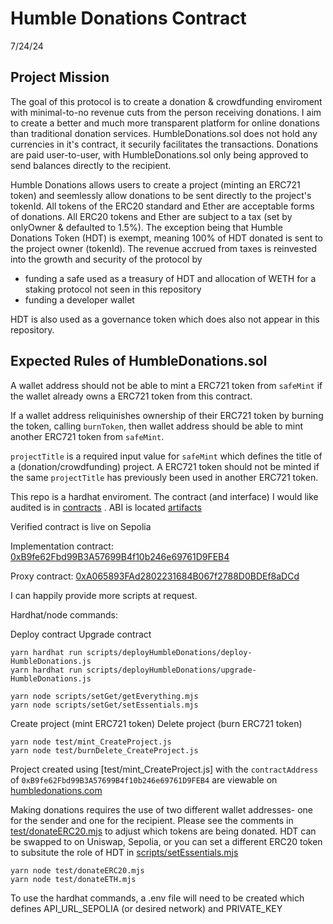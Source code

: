 # Humble Donations Contract

7/24/24

## Project Mission

The goal of this protocol is to create a donation & crowdfunding enviroment with minimal-to-no revenue cuts from the person receiving donations. I aim to create a better and much more transparent platform for online donations than traditional donation services. HumbleDonations.sol does not hold any currencies in it's contract, it securily facilitates the transactions. Donations are paid user-to-user, with HumbleDonations.sol only being approved to send balances directly to the recipient.

Humble Donations allows users to create a project (minting an ERC721 token) and seemlessly allow donations to be sent directly to the project's tokenId. All tokens of the ERC20 standard and Ether are acceptable forms of donations. All ERC20 tokens and Ether are subject to a tax (set by onlyOwner & defaulted to 1.5%). The exception being that Humble Donations Token (HDT) is exempt, meaning 100% of HDT donated is sent to the project owner (tokenId). The revenue accrued from taxes is reinvested into the growth and security of the protocol by

- funding a safe used as a treasury of HDT and allocation of WETH for a staking protocol not seen in this repository
- funding a developer wallet

HDT is also used as a governance token which does also not appear in this repository.

## Expected Rules of HumbleDonations.sol

A wallet address should not be able to mint a ERC721 token from `safeMint` if the wallet already owns a ERC721 token from this contract.

If a wallet address reliquinishes ownership of their ERC721 token by burning the token, calling `burnToken`, then wallet address should be able to mint another ERC721 token from `safeMint`.

`projectTitle` is a required input value for `safeMint` which defines the title of a (donation/crowdfunding) project. A ERC721 token should not be minted if the same `projectTitle` has previously been used in another ERC721 token.

This repo is a hardhat enviroment. The contract (and interface) I would like audited is in [contracts](https://github.com/N0repi/HumbleDonationsAudit/tree/main/contracts) . ABI is located [artifacts](artifacts/contracts/HumbleDonations.sol/HumbleDonations.json)

Verified contract is live on Sepolia

Implementation contract: [0xB9fe62Fbd99B3A57699B4f10b246e69761D9FEB4](https://sepolia.etherscan.io/address/0xB9fe62Fbd99B3A57699B4f10b246e69761D9FEB4)

Proxy contract: [0xA065893FAd2802231684B067f2788D0BDEf8aDCd](https://sepolia.etherscan.io/address/0xA065893FAd2802231684B067f2788D0BDEf8aDCd)

I can happily provide more scripts at request.

Hardhat/node commands:

Deploy contract
Upgrade contract

```shell
yarn hardhat run scripts/deployHumbleDonations/deploy-HumbleDonations.js
yarn hardhat run scripts/deployHumbleDonations/upgrade-HumbleDonations.js

yarn node scripts/setGet/getEverything.mjs
yarn node scripts/setGet/setEssentials.mjs
```

Create project (mint ERC721 token)
Delete project (burn ERC721 token)

```shell
yarn node test/mint_CreateProject.js
yarn node test/burnDelete_CreateProject.js
```

Project created using [test/mint_CreateProject.js] with the `contractAddress` of `0xB9fe62Fbd99B3A57699B4f10b246e69761D9FEB4` are viewable on [humbledonations.com](https://www.humbledonations.com/donate)

Making donations requires the use of two different wallet addresses- one for the sender and one for the recipient.
Please see the comments in [test/donateERC20.mjs](https://github.com/N0repi/HumbleDonationsAudit/tree/main/test/donateERC20.mjs) to adjust which tokens are being donated.
HDT can be swapped to on Uniswap, Sepolia, or you can set a different ERC20 token to subsitute the role of HDT in [scripts/setEssentials.mjs](https://github.com/N0repi/HumbleDonationsAudit/blob/main/scripts/setGet/setEssentials.mjs.)

```shell
yarn node test/donateERC20.mjs
yarn node test/donateETH.mjs
```

To use the hardhat commands, a .env file will need to be created which defines API_URL_SEPOLIA (or desired network) and PRIVATE_KEY
